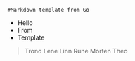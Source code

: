 

	#Markdown template from Go

 + Hello
 + From
 + Template


 > Trond
 > Lene
 > Linn
 > Rune
 > Morten
 > Theo

	
